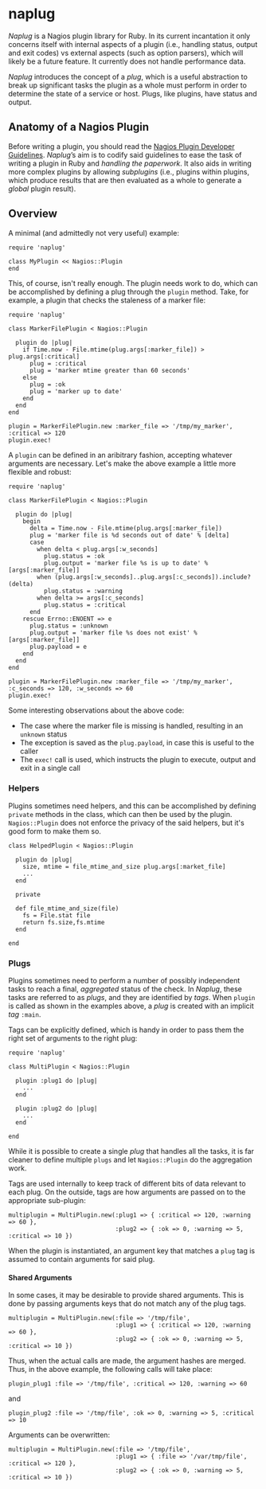 # naplug

*Naplug* is a Nagios plugin library for Ruby. In its current incantation it only concerns itself with internal aspects of a plugin (i.e., handling status, output and exit codes) vs external aspects (such as option parsers), which will likely be a future feature. It currently does not handle performance data.

*Naplug* introduces the concept of a *plug*, which is a useful abstraction to break up significant tasks the plugin as a whole must perform in order to determine the state of a service or host. Plugs, like plugins, have status and output. 

## Anatomy of a Nagios Plugin

Before writing a plugin, you should read the [Nagios Plugin Developer Guidelines](http://nagiosplug.sourceforge.net/developer-guidelines.html). *Naplug*’s aim is to codify said guidelines to ease the task of writing a plugin in Ruby and _handling the paperwork_. It also aids in writing more complex plugins by allowing _subplugins_ (i.e., plugins within plugins, which produce results that are then evaluated as a whole to generate a _global_ plugin result).

## Overview

A minimal (and admittedly not very useful) example:

    require 'naplug'
    
    class MyPlugin << Nagios::Plugin
    end
    
This, of course, isn't really enough. The plugin needs work to do, which can be accomplished by defining a plug through the `plugin` method. Take, for example, a plugin that checks the staleness of a marker file: 

    require 'naplug'

	class MarkerFilePlugin < Nagios::Plugin

  	  plugin do |plug|
	    if Time.now - File.mtime(plug.args[:marker_file]) > plug.args[:critical]
	      plug = :critical
	      plug = 'marker mtime greater than 60 seconds'
  	    else
  	      plug = :ok
  	      plug = 'marker up to date'
  	    end
      end
    end

	plugin = MarkerFilePlugin.new :marker_file => '/tmp/my_marker', :critical => 120
	plugin.exec!    

A `plugin` can be defined in an aribitrary fashion, accepting whatever arguments are necessary. Let's make the above example a little more flexible and robust:

    require 'naplug'

	class MarkerFilePlugin < Nagios::Plugin

  	  plugin do |plug|
        begin
          delta = Time.now - File.mtime(plug.args[:marker_file])
          plug = 'marker file is %d seconds out of date' % [delta]
          case
            when delta < plug.args[:w_seconds]
              plug.status = :ok
              plug.output = 'marker file %s is up to date' % [args[:marker_file]]
            when (plug.args[:w_seconds]..plug.args[:c_seconds]).include?(delta)
              plug.status = :warning
            when delta >= args[:c_seconds]
              plug.status = :critical
          end
        rescue Errno::ENOENT => e
          plug.status = :unknown
          plug.output = 'marker file %s does not exist' % [args[:marker_file]]
          plug.payload = e
        end
      end
    end

    plugin = MarkerFilePlugin.new :marker_file => '/tmp/my_marker', :c_seconds => 120, :w_seconds => 60
    plugin.exec!

Some interesting observations about the above code:

* The case where the marker file is missing is handled, resulting in an `unknown` status
* The exception is saved as the `plug.payload`, in case this is useful to the caller
* The `exec!` call is used, which instructs the plugin to execute, output and exit in a single call

### Helpers

Plugins sometimes need helpers, and this can be accomplished by defining `private` methods in the class, which can then be used by the plugin. `Nagios::Plugin` does not enforce the privacy of the said helpers, but it's good form to make them so.
   
    class HelpedPlugin < Nagios::Plugin
    
      plugin do |plug|
        size, mtime = file_mtime_and_size plug.args[:market_file]
        ... 
      end
      
      private
      
      def file_mtime_and_size(file)
        fs = File.stat file 
        return fs.size,fs.mtime
      end
      
    end
     
### Plugs
 
Plugins sometimes need to perform a number of possibly independent tasks to reach a final, _aggregated_ status of the check. In *Naplug*, these tasks are referred to as *plugs*, and they are identified by *tags*. When `plugin` is called as shown in the examples above, a *plug* is created with an implicit _tag_ `:main`.

Tags can be explicitly defined, which is handy in order to pass them the right set of arguments to the right plug:

    require 'naplug'
    
    class MultiPlugin < Nagios::Plugin
    
      plugin :plug1 do |plug|
        ...
      end
      
      plugin :plug2 do |plug|
        ...
      end
      
    end

While it is possible to create a single *plug* that handles all the tasks, it is far cleaner to define multiple `plugs` and let `Nagios::Plugin` do the aggregation work.

Tags are used internally to keep track of different bits of data relevant to each plug. On the outside, tags are how arguments are passed on to the appropriate sub-plugin:

	multiplugin = MultiPlugin.new(:plug1 => { :critical => 120, :warning => 60 }, 
                                  :plug2 => { :ok => 0, :warning => 5, :critical => 10 })

When the plugin is instantiated, an argument key that matches a `plug` tag is assumed to contain arguments for said plug.

#### Shared Arguments

In some cases, it may be desirable to provide shared arguments. This is done by passing arguments keys that do not match any of the plug tags.

	multiplugin = MultiPlugin.new(:file => '/tmp/file',
	                              :plug1 => { :critical => 120, :warning => 60 }, 
                                  :plug2 => { :ok => 0, :warning => 5, :critical => 10 })

Thus, when the actual calls are made, the argument hashes are merged. Thus, in the above example, the following calls will take place:

    plugin_plug1 :file => '/tmp/file', :critical => 120, :warning => 60

and

    plugin_plug2 :file => '/tmp/file', :ok => 0, :warning => 5, :critical => 10

Arguments can be overwritten:

    multiplugin = MultiPlugin.new(:file => '/tmp/file', 
                                  :plug1 => { :file => '/var/tmp/file', :critical => 120 },
                                  :plug2 => { :ok => 0, :warning => 5, :critical => 10 })

 
                                 

      
  